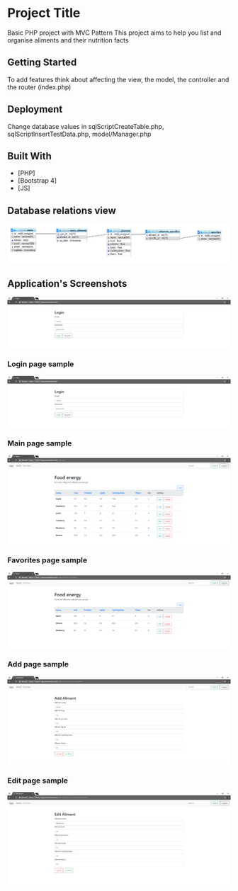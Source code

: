 # Project Title

Basic PHP project with MVC Pattern
This project aims to help you list and organise aliments and their nutrition facts

## Getting Started

To add features think about affecting the view, the model, the controller and the router (index.php)

## Deployment

Change database values in sqlScriptCreateTable.php, sqlScriptInsertTestData.php, model/Manager.php

## Built With

* [PHP]
* [Bootstrap 4]
* [JS]

## Database relations view

![Relations-DB](relations-db.png)

## Application's Screenshots

<img src='login-page.png'/>

### Login page sample
![login-page](login-page.png)

### Main page sample
![main-page](main-page.png)

### Favorites page sample
![fav-page](fav-page.png)

### Add page sample
![add-page](add-page.png)

### Edit page sample
![edit-page](edit-page.png)


